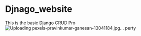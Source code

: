 # Djnago_website



This is the basic Django CRUD Pro![Uploading pexels-pravinkumar-ganesan-13041184.jpg…]()
perty 
